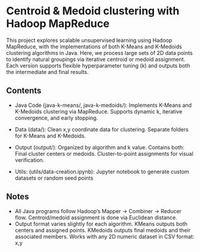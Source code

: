 # Centroid & Medoid clustering with Hadoop MapReduce

This project explores scalable unsupervised learning using Hadoop MapReduce, with the implementations of both K-Means and K-Medoids clustering algorithms in Java. Here, we process large sets of 2D data points to identify natural groupings via iterative centroid or medoid assignment. Each version supports flexible hyperparameter tuning (k) and outputs both the intermediate and final results.

## Contents

- Java Code (java-k-means/, java-k-medoids/): Implements K-Means and K-Medoids clustering via MapReduce. Supports dynamic k, iterative convergence, and early stopping.

- Data (data/): Clean x,y coordinate data for clustering. Separate folders for K-Means and K-Medoids.

- Output (output/): Organized by algorithm and k value. Contains both: Final cluster centers or medoids. Cluster-to-point assignments for visual verification.

- Utils: (utils/data-creation.ipynb): Jupyter notebook to generate custom datasets or random seed points

## Notes

- All Java programs follow Hadoop’s Mapper → Combiner → Reducer flow. Centroid/medoid assignment is done via Euclidean distance.
- Output format varies slightly for each algorithm. KMeans outputs both centers and assigned points. KMedoids outputs final medoids and their associated members. Works with any 2D numeric dataset in CSV format: x,y

